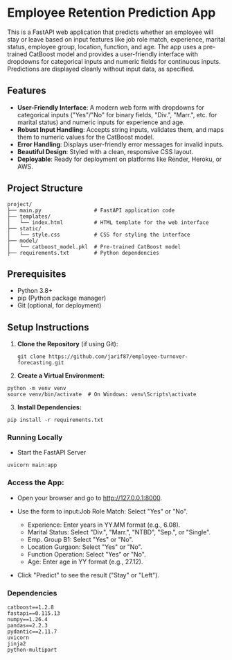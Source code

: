 # Employee Retention Prediction App

This is a FastAPI web application that predicts whether an employee will stay or leave based on input features like job role match, experience, marital status, employee group, location, function, and age. The app uses a pre-trained CatBoost model and provides a user-friendly interface with dropdowns for categorical inputs and numeric fields for continuous inputs. Predictions are displayed cleanly without input data, as specified.

## Features
- **User-Friendly Interface**: A modern web form with dropdowns for categorical inputs ("Yes"/"No" for binary fields, "Div.", "Marr.", etc. for marital status) and numeric inputs for experience and age.
- **Robust Input Handling**: Accepts string inputs, validates them, and maps them to numeric values for the CatBoost model.
- **Error Handling**: Displays user-friendly error messages for invalid inputs.
- **Beautiful Design**: Styled with a clean, responsive CSS layout.
- **Deployable**: Ready for deployment on platforms like Render, Heroku, or AWS.

## Project Structure
```
project/
├── main.py                 # FastAPI application code
├── templates/
│   └── index.html          # HTML template for the web interface
├── static/
│   └── style.css           # CSS for styling the interface
├── model/
│   └── catboost_model.pkl  # Pre-trained CatBoost model
├── requirements.txt        # Python dependencies

```


## Prerequisites
- Python 3.8+
- pip (Python package manager)
- Git (optional, for deployment)

## Setup Instructions

1. **Clone the Repository** (if using Git):
   ```
   git clone https://github.com/jarif87/employee-turnover-forecasting.git
   ```
2. **Create a Virtual Environment:**
```
python -m venv venv
source venv/bin/activate  # On Windows: venv\Scripts\activate
```
3. **Install Dependencies:**
```
pip install -r requirements.txt
```
### Running Locally

- Start the FastAPI Server

```
uvicorn main:app 

```
### Access the App:
- Open your browser and go to http://127.0.0.1:8000.
- Use the form to input:Job Role Match: Select "Yes" or "No".
    - Experience: Enter years in YY.MM format (e.g., 6.08).
    - Marital Status: Select "Div.", "Marr.", "NTBD", "Sep.", or "Single".
    - Emp. Group B1: Select "Yes" or "No".
    - Location Gurgaon: Select "Yes" or "No".
    - Function Operation: Select "Yes" or "No".
    - Age: Enter age in YY format (e.g., 27.12).

- Click "Predict" to see the result ("Stay" or "Left").

### Dependencies

```
catboost==1.2.8
fastapi==0.115.13
numpy==1.26.4
pandas==2.2.3
pydantic==2.11.7
uvicorn
jinja2
python-multipart
```